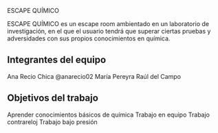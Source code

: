 ESCAPE QUÍMICO

ESCAPE QUÍMICO es un escape room ambientado en un laboratorio de investigación, en el que el usuario tendrá que superar ciertas pruebas y adversidades con sus propios conocimientos en química. 

## Integrantes del equipo

Ana Recio Chica @anarecio02
María Pereyra
Raúl del Campo

## Objetivos del trabajo

Aprender conocimientos básicos de química
Trabajo en equipo
Trabajo contrareloj
Trabajo bajo presión
